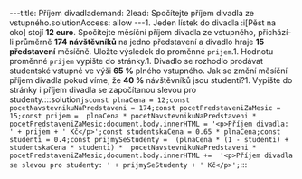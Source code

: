 ---title: Příjem divadlademand: 2lead: Spočítejte příjem divadla ze vstupného.solutionAccess: allow
---1. Jeden lístek do divadla :i[Pěst na oko] stojí **12 euro**. Spočítejte měsíční příjem divadla ze vstupného, přichází-li průměrně **174 návštěvníků** na jedno představení a divadlo hraje **15 představení** měsíčně. Uložte výsledek do proměnné `prijem`.1. Hodnotu proměnné `prijem` vypište do stránky.1. Divadlo se rozhodlo prodávat studentské vstupné ve výši **65 %** plného vstupného. Jak se změní měsíční příjem divadla pokud víme, že **40 %** návštěvníků jsou studenti?1. Vypište do stránky i příjem divadla se započítanou slevou pro studenty.:::solution```jsconst plnaCena = 12;const pocetNavstevnikuNaPredstaveni = 174;const pocetPredstaveniZaMesic = 15;const prijem =  plnaCena * pocetNavstevnikuNaPredstaveni * pocetPredstaveniZaMesic;document.body.innerHTML = '<p>Příjem divadla: ' + prijem + ' Kč</p>';const studentskaCena = 0.65 * plnaCena;const studenti = 0.4;const prijmySeStudenty =  (plnaCena * (1 - studenti) + studentskaCena * studenti) *  pocetNavstevnikuNaPredstaveni *  pocetPredstaveniZaMesic;document.body.innerHTML +=  '<p>Příjem divadla se slevou pro studenty: ' + prijmySeStudenty + ' Kč</p>';```:::